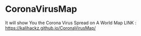 # CoronaVirusMap
It will show You the Corona Virus Spread on A World Map
LINK : https://kalihackz.github.io/CoronaVirusMap/
